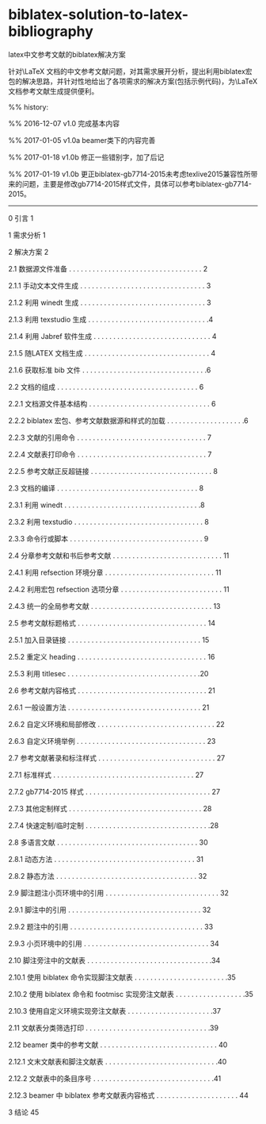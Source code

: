 # biblatex-solution-to-latex-bibliography

latex中文参考文献的biblatex解决方案

针对\LaTeX 文档的中文参考文献问题，对其需求展开分析，提出利用biblatex宏包的解决思路，并针对性地给出了各项需求的解决方案(包括示例代码)，为\LaTeX 文档参考文献生成提供便利。

%% history:

%% 2016-12-07 v1.0  完成基本内容

%% 2017-01-05 v1.0a beamer类下的内容完善

%% 2017-01-18 v1.0b 修正一些错别字，加了后记

%% 2017-01-19 v1.0b 更正biblatex-gb7714-2015未考虑texlive2015兼容性所带来的问题，主要是修改gb7714-2015样式文件，具体可以参考biblatex-gb7714-2015。

---------------------------------------------------------------

0 引言 1

1 需求分析 1

2 解决方案 2

2.1 数据源文件准备 . . . . . . . . . . . . . . . . . . . . . . . . . . . . . . . . . . 2

2.1.1 手动文本文件生成 . . . . . . . . . . . . . . . . . . . . . . . . . . . . . . . . 3

2.1.2 利用 winedt 生成 . . . . . . . . . . . . . . . . . . . . . . . . . . . . . . . . 3

2.1.3 利用 texstudio 生成 . . . . . . . . . . . . . . . . . . . . . . . . . . . . . . .4

2.1.4 利用 Jabref 软件生成 . . . . . . . . . . . . . . . . . . . . . . . . . . . . . . 4

2.1.5 随LATEX 文档生成 . . . . . . . . . . . . . . . . . . . . . . . . . . . . . . . . 4

2.1.6 获取标准 bib 文件 . . . . . . . . . . . . . . . . . . . . . . . . . . . . . . . .6

2.2 文档的组成 . . . . . . . . . . . . . . . . . . . . . . . . . . . . . . . . . . . . 6

2.2.1 文档源文件基本结构 . . . . . . . . . . . . . . . . . . . . . . . . . . . . . . . 6

2.2.2 biblatex 宏包、参考文献数据源和样式的加载 . . . . . . . . . . . . . . . . . . . .6

2.2.3 文献的引用命令 . . . . . . . . . . . . . . . . . . . . . . . . . . . . . . . . . 7

2.2.4 文献表打印命令 . . . . . . . . . . . . . . . . . . . . . . . . . . . . . . . . . 7

2.2.5 参考文献正反超链接 . . . . . . . . . . . . . . . . . . . . . . . . . . . . . . . 8

2.3 文档的编译 . . . . . . . . . . . . . . . . . . . . . . . . . . . . . . . . . . . . 8

2.3.1 利用 winedt . . . . . . . . . . . . . . . . . . . . . . . . . . . . . . . . . . .8

2.3.2 利用 texstudio . . . . . . . . . . . . . . . . . . . . . . . . . . . . . . . . . 8

2.3.3 命令行或脚本 . . . . . . . . . . . . . . . . . . . . . . . . . . . . . . . . . . 9

2.4 分章参考文献和书后参考文献 . . . . . . . . . . . . . . . . . . . . . . . . . . . . 11

2.4.1 利用 refsection 环境分章 . . . . . . . . . . . . . . . . . . . . . . . . . . . . 11

2.4.2 利用宏包 refsection 选项分章 . . . . . . . . . . . . . . . . . . . . . . . . . . 11

2.4.3 统一的全局参考文献 . . . . . . . . . . . . . . . . . . . . . . . . . . . . . . . 13

2.5 参考文献标题格式 . . . . . . . . . . . . . . . . . . . . . . . . . . . . . . . . . 14

2.5.1 加入目录链接 . . . . . . . . . . . . . . . . . . . . . . . . . . . . . . . . . . 15

2.5.2 重定义 heading . . . . . . . . . . . . . . . . . . . . . . . . . . . . . . . . . 16

2.5.3 利用 titlesec . . . . . . . . . . . . . . . . . . . . . . . . . . . . . . . . . .20

2.6 参考文献内容格式 . . . . . . . . . . . . . . . . . . . . . . . . . . . . . . . . . 21

2.6.1 一般设置方法 . . . . . . . . . . . . . . . . . . . . . . . . . . . . . . . . . . 21

2.6.2 自定义环境和局部修改 . . . . . . . . . . . . . . . . . . . . . . . . . . . . . . 22

2.6.3 自定义环境举例 . . . . . . . . . . . . . . . . . . . . . . . . . . . . . . . . . 23

2.7 参考文献著录和标注样式 . . . . . . . . . . . . . . . . . . . . . . . . . . . . . . 27

2.7.1 标准样式 . . . . . . . . . . . . . . . . . . . . . . . . . . . . . . . . . . . . 27

2.7.2 gb7714-2015 样式 . . . . . . . . . . . . . . . . . . . . . . . . . . . . . . . . 27

2.7.3 其他定制样式 . . . . . . . . . . . . . . . . . . . . . . . . . . . . . . . . . . 28

2.7.4 快速定制/临时定制 . . . . . . . . . . . . . . . . . . . . . . . . . . . . . . . .28

2.8 多语言文献 . . . . . . . . . . . . . . . . . . . . . . . . . . . . . . . . . . . . 30

2.8.1 动态方法 . . . . . . . . . . . . . . . . . . . . . . . . . . . . . . . . . . . . 31

2.8.2 静态方法 . . . . . . . . . . . . . . . . . . . . . . . . . . . . . . . . . . . . 32

2.9 脚注题注小页环境中的引用 . . . . . . . . . . . . . . . . . . . . . . . . . . . . . 32

2.9.1 脚注中的引用 . . . . . . . . . . . . . . . . . . . . . . . . . . . . . . . . . . 32

2.9.2 题注中的引用 . . . . . . . . . . . . . . . . . . . . . . . . . . . . . . . . . . 33

2.9.3 小页环境中的引用 . . . . . . . . . . . . . . . . . . . . . . . . . . . . . . . . 34

2.10 脚注旁注中的文献表 . . . . . . . . . . . . . . . . . . . . . . . . . . . . . . . .34

2.10.1 使用 biblatex 命令实现脚注文献表 . . . . . . . . . . . . . . . . . . . . . . . .35

2.10.2 使用 biblatex 命令和 footmisc 实现旁注文献表 . . . . . . . . . . . . . . . . . .35

2.10.3 使用自定义环境实现旁注文献表 . . . . . . . . . . . . . . . . . . . . . .37

2.11 文献表分类筛选打印 . . . . . . . . . . . . . . . . . . . . . . . . . . . . . . . .39

2.12 beamer 类中的参考文献 . . . . . . . . . . . . . . . . . . . . . . . . . . . . . . 40

2.12.1 文末文献表和脚注文献表 . . . . . . . . . . . . . . . . . . . . . . . . . . . . .40

2.12.2 文献表中的条目序号 . . . . . . . . . . . . . . . . . . . . . . . . . . . . . . .41

2.12.3 beamer 中 biblatex 参考文献表内容格式 . . . . . . . . . . . . . . . . . . . . . 44

3 结论 45
